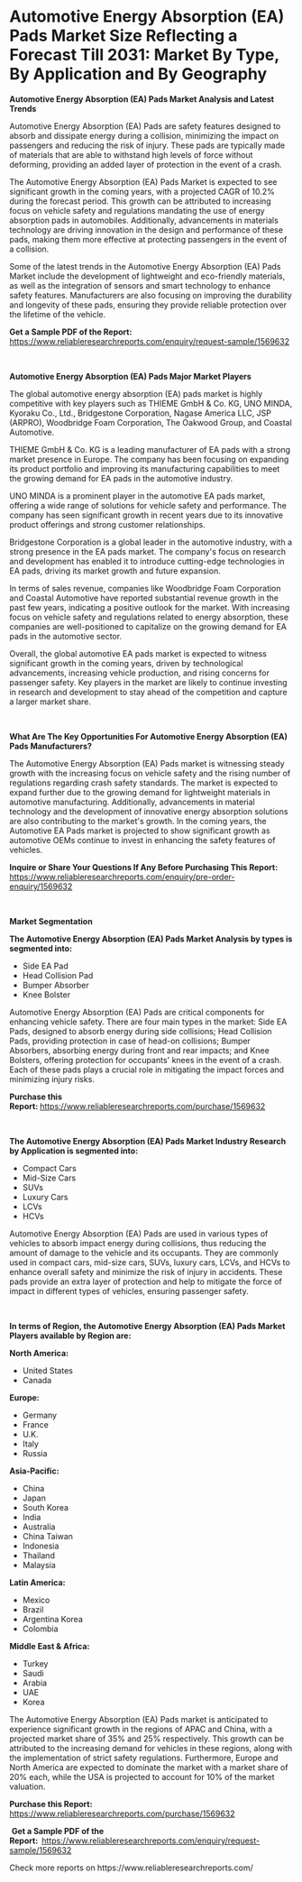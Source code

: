 <p><h1>Automotive Energy Absorption (EA) Pads Market Size Reflecting a Forecast Till 2031: Market By Type, By Application and By Geography</h1></p><p><strong>Automotive Energy Absorption (EA) Pads Market Analysis and Latest Trends</strong></p>
<p><p>Automotive Energy Absorption (EA) Pads are safety features designed to absorb and dissipate energy during a collision, minimizing the impact on passengers and reducing the risk of injury. These pads are typically made of materials that are able to withstand high levels of force without deforming, providing an added layer of protection in the event of a crash.</p><p>The Automotive Energy Absorption (EA) Pads Market is expected to see significant growth in the coming years, with a projected CAGR of 10.2% during the forecast period. This growth can be attributed to increasing focus on vehicle safety and regulations mandating the use of energy absorption pads in automobiles. Additionally, advancements in materials technology are driving innovation in the design and performance of these pads, making them more effective at protecting passengers in the event of a collision.</p><p>Some of the latest trends in the Automotive Energy Absorption (EA) Pads Market include the development of lightweight and eco-friendly materials, as well as the integration of sensors and smart technology to enhance safety features. Manufacturers are also focusing on improving the durability and longevity of these pads, ensuring they provide reliable protection over the lifetime of the vehicle.</p></p>
<p><strong>Get a Sample PDF of the Report:&nbsp;</strong> <a href="https://www.reliableresearchreports.com/enquiry/request-sample/1569632">https://www.reliableresearchreports.com/enquiry/request-sample/1569632</a></p>
<p>&nbsp;</p>
<p><strong>Automotive Energy Absorption (EA) Pads Major Market Players</strong></p>
<p><p>The global automotive energy absorption (EA) pads market is highly competitive with key players such as THIEME GmbH & Co. KG, UNO MINDA, Kyoraku Co., Ltd., Bridgestone Corporation, Nagase America LLC, JSP (ARPRO), Woodbridge Foam Corporation, The Oakwood Group, and Coastal Automotive.</p><p>THIEME GmbH & Co. KG is a leading manufacturer of EA pads with a strong market presence in Europe. The company has been focusing on expanding its product portfolio and improving its manufacturing capabilities to meet the growing demand for EA pads in the automotive industry.</p><p>UNO MINDA is a prominent player in the automotive EA pads market, offering a wide range of solutions for vehicle safety and performance. The company has seen significant growth in recent years due to its innovative product offerings and strong customer relationships.</p><p>Bridgestone Corporation is a global leader in the automotive industry, with a strong presence in the EA pads market. The company's focus on research and development has enabled it to introduce cutting-edge technologies in EA pads, driving its market growth and future expansion.</p><p>In terms of sales revenue, companies like Woodbridge Foam Corporation and Coastal Automotive have reported substantial revenue growth in the past few years, indicating a positive outlook for the market. With increasing focus on vehicle safety and regulations related to energy absorption, these companies are well-positioned to capitalize on the growing demand for EA pads in the automotive sector.</p><p>Overall, the global automotive EA pads market is expected to witness significant growth in the coming years, driven by technological advancements, increasing vehicle production, and rising concerns for passenger safety. Key players in the market are likely to continue investing in research and development to stay ahead of the competition and capture a larger market share.</p></p>
<p>&nbsp;</p>
<p><strong>What Are The Key Opportunities For Automotive Energy Absorption (EA) Pads Manufacturers?</strong></p>
<p><p>The Automotive Energy Absorption (EA) Pads market is witnessing steady growth with the increasing focus on vehicle safety and the rising number of regulations regarding crash safety standards. The market is expected to expand further due to the growing demand for lightweight materials in automotive manufacturing. Additionally, advancements in material technology and the development of innovative energy absorption solutions are also contributing to the market's growth. In the coming years, the Automotive EA Pads market is projected to show significant growth as automotive OEMs continue to invest in enhancing the safety features of vehicles.</p></p>
<p><strong>Inquire or Share Your Questions If Any Before Purchasing This Report:</strong> <a href="https://www.reliableresearchreports.com/enquiry/pre-order-enquiry/1569632">https://www.reliableresearchreports.com/enquiry/pre-order-enquiry/1569632</a></p>
<p>&nbsp;</p>
<p><strong>Market Segmentation</strong></p>
<p><strong>The Automotive Energy Absorption (EA) Pads Market Analysis by types is segmented into:</strong></p>
<p><ul><li>Side EA Pad</li><li>Head Collision Pad</li><li>Bumper Absorber</li><li>Knee Bolster</li></ul></p>
<p><p>Automotive Energy Absorption (EA) Pads are critical components for enhancing vehicle safety. There are four main types in the market: Side EA Pads, designed to absorb energy during side collisions; Head Collision Pads, providing protection in case of head-on collisions; Bumper Absorbers, absorbing energy during front and rear impacts; and Knee Bolsters, offering protection for occupants' knees in the event of a crash. Each of these pads plays a crucial role in mitigating the impact forces and minimizing injury risks.</p></p>
<p><strong>Purchase this Report:&nbsp;</strong><a href="https://www.reliableresearchreports.com/purchase/1569632">https://www.reliableresearchreports.com/purchase/1569632</a></p>
<p>&nbsp;</p>
<p><strong>The Automotive Energy Absorption (EA) Pads Market Industry Research by Application is segmented into:</strong></p>
<p><ul><li>Compact Cars</li><li>Mid-Size Cars</li><li>SUVs</li><li>Luxury Cars</li><li>LCVs</li><li>HCVs</li></ul></p>
<p><p>Automotive Energy Absorption (EA) Pads are used in various types of vehicles to absorb impact energy during collisions, thus reducing the amount of damage to the vehicle and its occupants. They are commonly used in compact cars, mid-size cars, SUVs, luxury cars, LCVs, and HCVs to enhance overall safety and minimize the risk of injury in accidents. These pads provide an extra layer of protection and help to mitigate the force of impact in different types of vehicles, ensuring passenger safety.</p></p>
<p>&nbsp;</p>
<p><strong>In terms of Region, the Automotive Energy Absorption (EA) Pads Market Players available by Region are:</strong></p>
<p>
    <p> <strong> North America: </strong>
        <ul>
            <li>United States</li>
            <li>Canada</li>
        </ul>
        </p> 
    <p> <strong> Europe: </strong>
        <ul>
            <li>Germany</li>
            <li>France</li>
            <li>U.K.</li>
            <li>Italy</li>
            <li>Russia</li>
        </ul>
        </p> 
    <p> <strong> Asia-Pacific: </strong>
        <ul>
            <li>China</li>
            <li>Japan</li>
            <li>South Korea</li>
            <li>India</li>
            <li>Australia</li>
            <li>China Taiwan</li>
            <li>Indonesia</li>
            <li>Thailand</li>
            <li>Malaysia</li>
        </ul>
        </p> 
    <p> <strong> Latin America: </strong>
        <ul>
            <li>Mexico</li>
            <li>Brazil</li>
            <li>Argentina Korea</li>
            <li>Colombia</li>
        </ul>
        </p> 
    <p> <strong> Middle East & Africa: </strong>
        <ul>
            <li>Turkey</li>
            <li>Saudi</li>
            <li>Arabia</li>
            <li>UAE</li>
            <li>Korea</li>
        </ul>
    </p>
    </p>
<p><p>The Automotive Energy Absorption (EA) Pads market is anticipated to experience significant growth in the regions of APAC and China, with a projected market share of 35% and 25% respectively. This growth can be attributed to the increasing demand for vehicles in these regions, along with the implementation of strict safety regulations. Furthermore, Europe and North America are expected to dominate the market with a market share of 20% each, while the USA is projected to account for 10% of the market valuation.</p></p>
<p><strong>Purchase this Report: </strong><a href="https://www.reliableresearchreports.com/purchase/1569632">https://www.reliableresearchreports.com/purchase/1569632</a></p>
<p>&nbsp;<strong>Get a Sample PDF of the Report:&nbsp;&nbsp;</strong><a href="https://www.reliableresearchreports.com/enquiry/request-sample/1569632">https://www.reliableresearchreports.com/enquiry/request-sample/1569632</a></p>
<p><strong></strong></p>
<p>Check more reports on https://www.reliableresearchreports.com/</p>